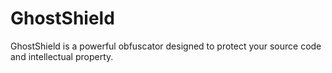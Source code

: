 # GhostShield
GhostShield is a powerful obfuscator designed to protect your source code and intellectual property.
